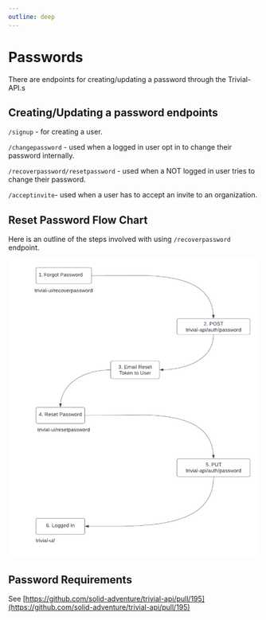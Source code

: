 ```yaml
---
outline: deep
---
```

# Passwords
There are endpoints for creating/updating a password through the Trivial-API.s
## Creating/Updating a password endpoints

`/signup` - for creating a user.

`/changepassword` - used when a logged in user opt in to change their password internally.

`/recoverpassword/resetpassword` - used when a NOT logged in user tries to change their password.

`/acceptinvite`- used when a user has to accept an invite to an organization.

## Reset Password Flow Chart
Here is an outline of the steps involved with using `/recoverpassword` endpoint.

<img src="../assets/Reset_Password_Flow.png" width="600" height="600">

## Password Requirements
See [https://github.com/solid-adventure/trivial-api/pull/195](https://github.com/solid-adventure/trivial-api/pull/195)